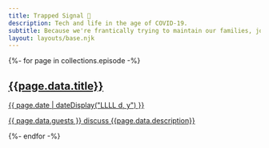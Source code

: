 ```yaml
---
title: Trapped Signal 📶
description: Tech and life in the age of COVID-19.
subtitle: Because we're frantically trying to maintain our families, jobs, and servers while stuck at home and there’s a zombie apocalypse outside.
layout: layouts/base.njk
---
```


{%- for page in collections.episode -%}
<a href="{{ page.url }}">
  <div>
    <h2>{{page.data.title}}</h2><time datetime="{{ page.date }}">{{ page.date | dateDisplay("LLLL d, y") }}</time>
    <p>{{ page.data.guests }} discuss {{page.data.description}}</p>
  </div>
</a>
{%- endfor -%}
